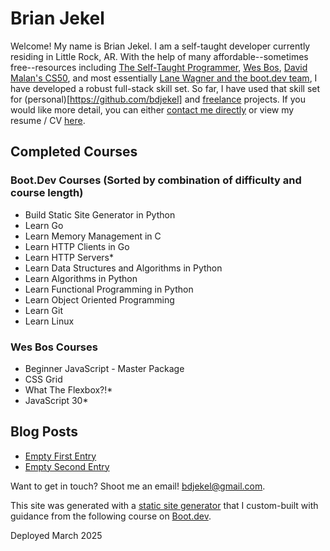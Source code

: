 # Brian Jekel

<!-- ![Brian Jekel Headshot](/images/bdj_0.75_body_shot.jpg) -->

Welcome! My name is Brian Jekel. I am a self-taught developer currently residing in Little Rock, AR. With the help of many affordable--sometimes free--resources including [The Self-Taught Programmer](https://www.theselftaughtprogrammer.io/), [Wes Bos](https://wesbos.com/), [David Malan's CS50](https://pll.harvard.edu/course/cs50-introduction-computer-science), and most essentially [Lane Wagner and the boot.dev team](https://www.boot.dev), I have developed a robust full-stack skill set. So far, I have used that skill set for (personal)[https://github.com/bdjekel] and [freelance](https://www.blackdiamondpropertygrp.com/) projects. If you would like more detail, you can either [contact me directly](mailto:bdjekel@gmail.com?subject=Portfolio%20Site%20Interest) or view my resume / CV [here](/static/resume.pdf).

## Completed Courses

### Boot.Dev Courses (Sorted by combination of difficulty and course length)

* Build Static Site Generator in Python
* Learn Go
* Learn Memory Management in C
* Learn HTTP Clients in Go
* Learn HTTP Servers*
* Learn Data Structures and Algorithms in Python
* Learn Algorithms in Python
* Learn Functional Programming in Python
* Learn Object Oriented Programming
* Learn Git
* Learn Linux

### Wes Bos Courses

* Beginner JavaScript - Master Package
* CSS Grid
* What The Flexbox?!*
* JavaScript 30*

## Blog Posts

- [Empty First Entry](/blog/first_entry/first_entry.md)
- [Empty Second Entry](/blog/first_entry/second_entry.md)


Want to get in touch? Shoot me an email! [bdjekel@gmail.com](mailto:bdjekel@gmail.com).

This site was generated with a [static site generator](https://github.com/bdjekel/static_site_generator) that I custom-built with guidance from the following course on [Boot.dev](https://www.boot.dev/courses/build-static-site-generator-python).

Deployed March 2025